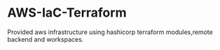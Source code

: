 # AWS-IaC-Terraform
Provided aws infrastructure using hashicorp terraform modules,remote backend and workspaces.
